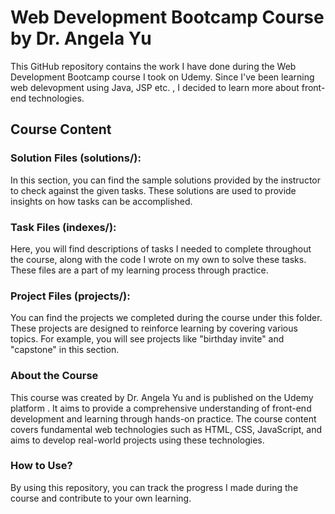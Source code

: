 # Web Development Bootcamp Course by Dr. Angela Yu

This GitHub repository contains the work I have done during the Web Development Bootcamp course I took on Udemy. 
Since I've been learning web delevopment using Java, JSP etc. , I decided to learn more about front-end technologies.

## Course Content

### Solution Files (solutions/):
 In this section, you can find the sample solutions provided by the instructor to check against the given tasks. 
These solutions are used to provide insights on how tasks can be accomplished.

### Task Files (indexes/): 
Here, you will find descriptions of tasks I needed to complete throughout the course, along with the code I wrote on my own to solve these tasks.
 These files are a part of my learning process through practice.

### Project Files (projects/): 
You can find the projects we completed during the course under this folder. 
These projects are designed to reinforce learning by covering various topics. 
For example, you will see projects like "birthday invite" and "capstone" in this section.

### About the Course
This course was created by Dr. Angela Yu and is published on the Udemy platform
. It aims to provide a comprehensive understanding of front-end development and learning through hands-on practice.
 The course content covers fundamental web technologies such as HTML, CSS, JavaScript, and aims to develop real-world projects using these technologies.

### How to Use?
By using this repository, you can track the progress I made during the course and contribute to your own learning. 
